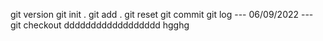 git version
git init .
git add .
git reset
git commit
git log
--- 06/09/2022 ---
git checkout
dddddddddddddddddd
hgghg